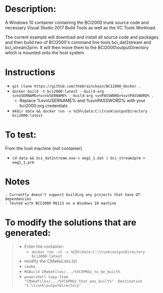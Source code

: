 # Description:

A Windows 10 container containing the BCI2000 trunk source code and necessary Visual Studio 2017 Build Tools as well as the VC Tools Workload.

The current example will download and install all source code and packages and then build two of BCI2000's command line tools bci_dat2stream and bci_stream2prm. It will then move them to the BCI2000\outputDirectory which is mounted onto the host system.

# Instructions

+ `git clone https://github.com/thebrainchain/BCI2000_Docker .`
+ `docker build -t bci2000:latest --build-arg svnUSERNAME=%svnUSERNAME% --build-arg svnPASSWORD=%svnPASSWORD% .`
    - Replace %svnUSERNAME% and %svnPASSWORD% with your bci2000.org credentials
+ `mkdir data && docker run -v %CD%\data:C:\trunk\outputDirectory bci2000:latest`

# To test:
From the host machine (not container)
- `cd data && bci_dat2stream.exe < eeg1_1.dat | bci_stream2prm > eeg1_1.prm`

# Notes
    - Currently doesn't support building any projects that have QT dependencies
    - Tested with BCI2000 R6113 on a Windows 10 machine

# To modify the solutions that are generated:
>   - Enter the container:
>       - `docker run -it -v %CD%\data:C:\trunk\outputDirectory bci2000:latest`
>   - modify the CMakeLists.txt
>   - `cmake .`
>   - `MSBuild CMakeFiles/.../%VCXPROJ_to_be_built%`
>   - `powershell Copy-Item "CMakeFiles/.../%VCXPROJ_that_was_built%" -Destination "C:\trunk\outputDirectory"`